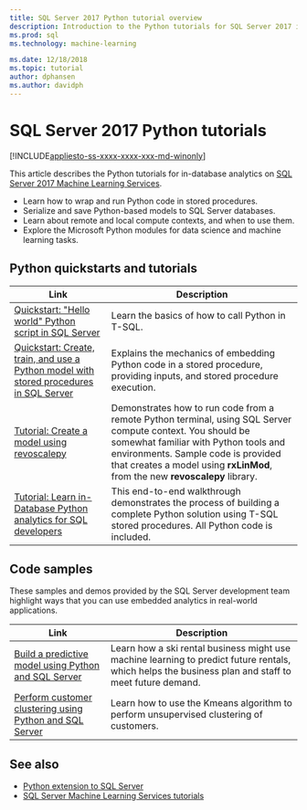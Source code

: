 ```yaml
---
title: SQL Server 2017 Python tutorial overview
description: Introduction to the Python tutorials for SQL Server 2017 in-database analytics.
ms.prod: sql
ms.technology: machine-learning

ms.date: 12/18/2018  
ms.topic: tutorial
author: dphansen
ms.author: davidph
---
```

# SQL Server 2017 Python tutorials
[!INCLUDE[appliesto-ss-xxxx-xxxx-xxx-md-winonly](../../includes/appliesto-ss-xxxx-xxxx-xxx-md-winonly.md)]

This article describes the Python tutorials for in-database analytics on [SQL Server 2017 Machine Learning Services](../install/sql-machine-learning-services-windows-install.md). 

+ Learn how to wrap and run Python code in stored procedures.
+ Serialize and save Python-based models to SQL Server databases.
+ Learn about remote and local compute contexts, and when to use them.
+ Explore the Microsoft Python modules for data science and machine learning tasks.

<a name="bkmk_pythontutorials"></a>

## Python quickstarts and tutorials

| Link | Description |
|------|-------------|
| [Quickstart: "Hello world" Python script in SQL Server](quickstart-python-run-using-t-sql.md) | Learn the basics of how to call Python in T-SQL. |
| [Quickstart: Create, train, and use a Python model with stored procedures in SQL Server](quickstart-python-train-score-in-tsql.md) | Explains the mechanics of embedding Python code in a stored procedure, providing inputs, and stored procedure execution. |
| [Tutorial: Create a model using revoscalepy](use-python-revoscalepy-to-create-model.md) | Demonstrates how to run code from a remote Python terminal, using SQL Server compute context. You should be somewhat familiar with Python tools and environments. Sample code is provided that creates a model using **rxLinMod**, from the new **revoscalepy** library. |
| [Tutorial: Learn in-Database Python analytics for SQL developers](sqldev-in-database-python-for-sql-developers.md) | This end-to-end walkthrough demonstrates the process of building a complete Python solution using T-SQL stored procedures. All Python code is included.|

<a name ="bkmk_samples"></a>

## Code samples

These samples and demos provided by the SQL Server development team highlight ways that you can use embedded analytics in real-world applications.

| Link | Description |
|------|-------------|
| [Build a predictive model using Python and SQL Server](https://microsoft.github.io/sql-ml-tutorials/python/rentalprediction/) | Learn how a ski rental business might use machine learning to predict future rentals, which helps the business plan and staff to meet future demand. |
| [Perform customer clustering using Python and SQL Server](https://microsoft.github.io/sql-ml-tutorials/python/customerclustering/) | Learn how to use the Kmeans algorithm to perform unsupervised clustering of customers. |

## See also

+ [Python extension to SQL Server](../concepts/extension-python.md)
+ [SQL Server Machine Learning Services tutorials](machine-learning-services-tutorials.md)
